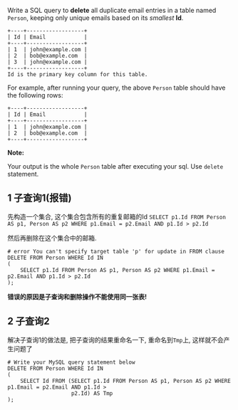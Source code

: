 Write a SQL query to **delete** all duplicate email entries in a table named `Person`, keeping only unique emails based on its *smallest* **Id**.

```
+----+------------------+
| Id | Email            |
+----+------------------+
| 1  | john@example.com |
| 2  | bob@example.com  |
| 3  | john@example.com |
+----+------------------+
Id is the primary key column for this table.
```

For example, after running your query, the above `Person` table should have the following rows:

```
+----+------------------+
| Id | Email            |
+----+------------------+
| 1  | john@example.com |
| 2  | bob@example.com  |
+----+------------------+
```

**Note:**

Your output is the whole `Person` table after executing your sql. Use `delete` statement.

## 1 子查询1(报错)

先构造一个集合, 这个集合包含所有的重复邮箱的Id `SELECT p1.Id FROM Person AS p1, Person AS p2 WHERE p1.Email = p2.Email AND p1.Id > p2.Id`

然后再删除在这个集合中的邮箱.

```mysql
# error You can't specify target table 'p' for update in FROM clause
DELETE FROM Person WHERE Id IN 
(
	SELECT p1.Id FROM Person AS p1, Person AS p2 WHERE p1.Email = p2.Email AND p1.Id > p2.Id
);
```

**错误的原因是子查询和删除操作不能使用同一张表!**

## 2 子查询2

解决子查询1的做法是, 把子查询的结果重命名一下, 重命名到`Tmp`上, 这样就不会产生问题了

```mysql
# Write your MySQL query statement below
DELETE FROM Person WHERE Id IN 
(
	SELECT Id FROM (SELECT p1.Id FROM Person AS p1, Person AS p2 WHERE p1.Email = p2.Email AND p1.Id >
                    p2.Id) AS Tmp
);
```

